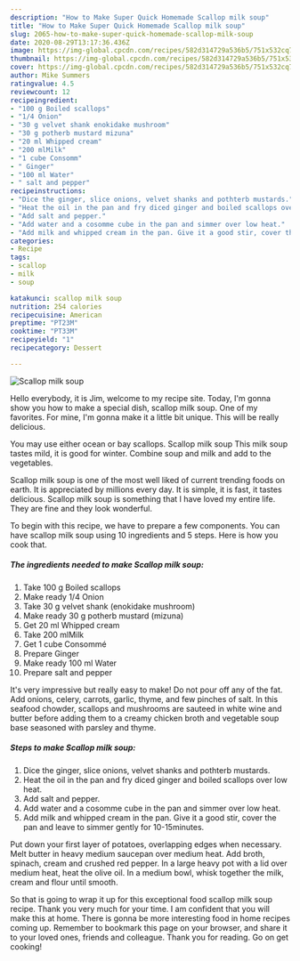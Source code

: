 ```yaml
---
description: "How to Make Super Quick Homemade Scallop milk soup"
title: "How to Make Super Quick Homemade Scallop milk soup"
slug: 2065-how-to-make-super-quick-homemade-scallop-milk-soup
date: 2020-08-29T13:17:36.436Z
image: https://img-global.cpcdn.com/recipes/582d314729a536b5/751x532cq70/scallop-milk-soup-recipe-main-photo.jpg
thumbnail: https://img-global.cpcdn.com/recipes/582d314729a536b5/751x532cq70/scallop-milk-soup-recipe-main-photo.jpg
cover: https://img-global.cpcdn.com/recipes/582d314729a536b5/751x532cq70/scallop-milk-soup-recipe-main-photo.jpg
author: Mike Summers
ratingvalue: 4.5
reviewcount: 12
recipeingredient:
- "100 g Boiled scallops"
- "1/4 Onion"
- "30 g velvet shank enokidake mushroom"
- "30 g potherb mustard mizuna"
- "20 ml Whipped cream"
- "200 mlMilk"
- "1 cube Consomm"
- " Ginger"
- "100 ml Water"
- " salt and pepper"
recipeinstructions:
- "Dice the ginger, slice onions, velvet shanks and pothterb mustards."
- "Heat the oil in the pan and fry diced ginger and boiled scallops over low heat."
- "Add salt and pepper."
- "Add water and a cosomme cube in the pan and simmer over low heat."
- "Add milk and whipped cream in the pan. Give it a good stir, cover the pan and leave to simmer gently for 10-15minutes."
categories:
- Recipe
tags:
- scallop
- milk
- soup

katakunci: scallop milk soup 
nutrition: 254 calories
recipecuisine: American
preptime: "PT23M"
cooktime: "PT33M"
recipeyield: "1"
recipecategory: Dessert

---
```



![Scallop milk soup](https://img-global.cpcdn.com/recipes/582d314729a536b5/751x532cq70/scallop-milk-soup-recipe-main-photo.jpg)

Hello everybody, it is Jim, welcome to my recipe site. Today, I'm gonna show you how to make a special dish, scallop milk soup. One of my favorites. For mine, I'm gonna make it a little bit unique. This will be really delicious.

You may use either ocean or bay scallops. Scallop milk soup This milk soup tastes mild, it is good for winter. Combine soup and milk and add to the vegetables.

Scallop milk soup is one of the most well liked of current trending foods on earth. It is appreciated by millions every day. It is simple, it is fast, it tastes delicious. Scallop milk soup is something that I have loved my entire life. They are fine and they look wonderful.


To begin with this recipe, we have to prepare a few components. You can have scallop milk soup using 10 ingredients and 5 steps. Here is how you cook that.

<!--inarticleads1-->

##### The ingredients needed to make Scallop milk soup:

1. Take 100 g Boiled scallops
1. Make ready 1/4 Onion
1. Take 30 g velvet shank (enokidake mushroom)
1. Make ready 30 g potherb mustard (mizuna)
1. Get 20 ml Whipped cream
1. Take 200 mlMilk
1. Get 1 cube Consommé
1. Prepare  Ginger
1. Make ready 100 ml Water
1. Prepare  salt and pepper


It&#39;s very impressive but really easy to make! Do not pour off any of the fat. Add onions, celery, carrots, garlic, thyme, and few pinches of salt. In this seafood chowder, scallops and mushrooms are sauteed in white wine and butter before adding them to a creamy chicken broth and vegetable soup base seasoned with parsley and thyme. 

<!--inarticleads2-->

##### Steps to make Scallop milk soup:

1. Dice the ginger, slice onions, velvet shanks and pothterb mustards.
1. Heat the oil in the pan and fry diced ginger and boiled scallops over low heat.
1. Add salt and pepper.
1. Add water and a cosomme cube in the pan and simmer over low heat.
1. Add milk and whipped cream in the pan. Give it a good stir, cover the pan and leave to simmer gently for 10-15minutes.


Put down your first layer of potatoes, overlapping edges when necessary. Melt butter in heavy medium saucepan over medium heat. Add broth, spinach, cream and crushed red pepper. In a large heavy pot with a lid over medium heat, heat the olive oil. In a medium bowl, whisk together the milk, cream and flour until smooth. 

So that is going to wrap it up for this exceptional food scallop milk soup recipe. Thank you very much for your time. I am confident that you will make this at home. There is gonna be more interesting food in home recipes coming up. Remember to bookmark this page on your browser, and share it to your loved ones, friends and colleague. Thank you for reading. Go on get cooking!
